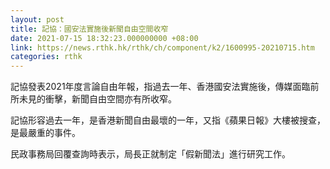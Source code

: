 ```yaml
---
layout: post
title: 記協：國安法實施後新聞自由空間收窄
date: 2021-07-15 18:32:23.000000000 +08:00
link: https://news.rthk.hk/rthk/ch/component/k2/1600995-20210715.htm
categories: rthk
---
```


記協發表2021年度言論自由年報，指過去一年、香港國安法實施後，傳媒面臨前所未見的衝擊，新聞自由空間亦有所收窄。

記協形容過去一年，是香港新聞自由最壞的一年，又指《蘋果日報》大樓被搜查，是最嚴重的事件。

民政事務局回覆查詢時表示，局長正就制定「假新聞法」進行研究工作。
